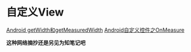 # 自定义View

 [Android getWidth和getMeasuredWidth](http://www.jcodecraeer.com/a/anzhuokaifa/androidkaifa/2013/0307/986.html)
[Android自定义控件之OnMeasure](http://coderrobin.com/2015/01/25/Android%E8%87%AA%E5%AE%9A%E4%B9%89%E6%8E%A7%E4%BB%B6%E4%B9%8BOnMeasure/)

**这种网络摘抄还是另见为知笔记吧**


